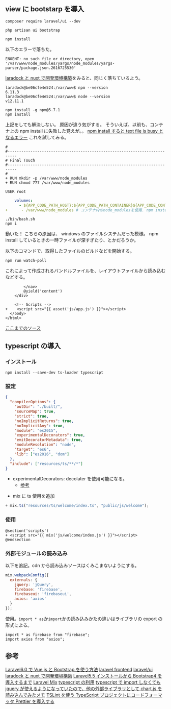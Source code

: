 ## view に bootstarp を導入

```
composer require laravel/ui --dev
```

```
php artisan ui bootstrap
```

```
npm install
```

以下のエラーで落ちた。

```
ENOENT: no such file or directory, open '/var/www/node_modules/yargs/node_modules/yargs-parser/package.json.2616725530'
```

[laradock と nuxt で開発環境構築](https://qiita.com/aoarashi/items/535feeca48d15516d450)をみると、同じく落ちているよう。

```
laradock@be06cfe4e524:/var/www$ npm --version
6.11.3
laradock@be06cfe4e524:/var/www$ node --version
v12.11.1
```

```
npm install -g npm@5.7.1
npm install
```

上記をしても解決しない。
原因が違う気がする。
そういえば、以前も、コンテナ上の npm install に失敗した覚えが。。
[npm install すると text file is busy となるエラー](https://qiita.com/hibohiboo/items/cbcff1faa9935671bc5a)
これを試してみる。

```diff:laravel_docker/laradock/workspace/Dockerfile
#
#--------------------------------------------------------------------------
# Final Touch
#--------------------------------------------------------------------------
#
+ RUN mkdir -p /var/www/node_modules
+ RUN chmod 777 /var/www/node_modules

USER root
```

```diff:laravel_docker/laradock/docker-compose.yml
    volumes:
      - ${APP_CODE_PATH_HOST}:${APP_CODE_PATH_CONTAINER}${APP_CODE_CONTAINER_FLAG}
+      - /var/www/node_modules # コンテナ内のnode_modulesを使用. npm install でエラーとなるため。
```

```
./bin/bash.sh
npm i
```

動いた！ こちらの原因は、 windows のファイルシステムだった模様。
npm install しているときの一時ファイルが深すぎたり、とかだろうか。

以下のコマンドで、取得したファイルのビルドなどを開始する。

```
npm run watch-poll
```

これによって作成されるバンドルファイルを、レイアウトファイルから読み込むなどする。

```diff:larabel_docker/whitemap/resources/views/layouts/app.blade.php
        </nav>
        @yield('content')
    </div>

    <!-- Scripts -->
+    <script src="{{ asset('js/app.js') }}"></script>
  </body>
</html>

```

[ここまでのソース](https://github.com/hibohiboo/whitemap/tree/587ffa617f70f62079c7e67191cc9fcba2e07870/laravel_docker)

## typescript の導入

### インストール

```
npm install --save-dev ts-loader typescript
```

### 設定

```json
{
  "compilerOptions": {
    "outDir": "./built/",
    "sourceMap": true,
    "strict": true,
    "noImplicitReturns": true,
    "noImplicitAny": true,
    "module": "es2015",
    "experimentalDecorators": true,
    "emitDecoratorMetadata": true,
    "moduleResolution": "node",
    "target": "es6",
    "lib": ["es2016", "dom"]
  },
  "include": ["resources/ts/**/*"]
}
```

- experimentalDecorators: decolater を使用可能になる。
  - [参考](http://js.studio-kingdom.com/typescript/handbook/decorators)

* mix に ts 使用を追加

```diff:webpack.mix.js
+ mix.ts("resources/ts/welcome/index.ts", "public/js/welcome");
```

### 使用

```diff:resources/view/welcome.blade.php
@section('scripts')
+ <script src="{{ mix('js/welcome/index.js') }}"></script>
@endsection
```

### 外部モジュールの読み込み

以下を追記。cdn から読み込みソースはくみこまないようにする。

```js:webpack.mix.js
mix.webpackConfig({
  externals: {
    jquery: 'jQuery',
    firebase: 'firebase',
    firebaseui: 'firebaseui',
    axios: 'axios'
  }
});
```

使用。`import * as`か`import`かの読み込みかたの違いはライブラリの export の形式による。

```
import * as firebase from "firebase";
import axios from "axios";
```

## 参考

[Laravel6.0 で Vue.js と Bootstrap を使う方法](https://www.webopixel.net/php/1554.html)
[laravel frontend](https://laravel.com/docs/6.x/frontend)
[laravel/ui](https://github.com/laravel/ui)
[laradock と nuxt で開発環境構築](https://qiita.com/aoarashi/items/535feeca48d15516d450)
[Laravel5.5 インストールから Bootstrap4 を導入するまで](https://qiita.com/hondy12345/items/fef482c347b883acff84)
[Laravel Mix](https://readouble.com/laravel/6.0/ja/mix.html)
[typescript の利用](https://bsblog.casareal.co.jp/archives/1993)
[typescript で import しなくても jquery が使えるようになっていたので、他の外部ライブラリとして chart.js を読み込んでみたメモ](https://qiita.com/hibohiboo/items/400a4206bbceb56e45e5)
[TSLint を使う TypeScript プロジェクトにコードフォーマッタ Prettier を導入する](https://qiita.com/akisx/items/4b90106c7faca4965852)

